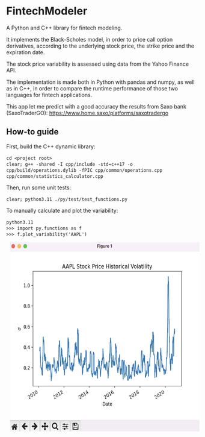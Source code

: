 # FintechModeler
A Python and C++ library for fintech modeling. 

It implements the Black-Scholes model, in order to price call option derivatives, according to the underlying stock price, the strike price and the expiration date. 

The stock price variability is assessed using data from the Yahoo Finance API.

The implementation is made both in Python with pandas and numpy, as well as in C++, in order to compare the runtime performance of those two languages for fintech applications.

This app let me predict with a good accuracy the results from Saxo bank (SaxoTraderGO): https://www.home.saxo/platforms/saxotradergo

## How-to guide

First, build the C++ dynamic library:
```
cd <project root>
clear; g++ -shared -I cpp/include -std=c++17 -o cpp/build/operations.dylib -fPIC cpp/common/operations.cpp cpp/common/statistics_calculator.cpp 
```

Then, run some unit tests:
```
clear; python3.11 ./py/test/test_functions.py
```

To manually calculate and plot the variability:
```
python3.11 
>>> import py.functions as f
>>> f.plot_variability('AAPL')
```

<p float="left">
  <img src="screenshots/screenshot01.png" height ="502" width="590" hspace="10" />
</p>
